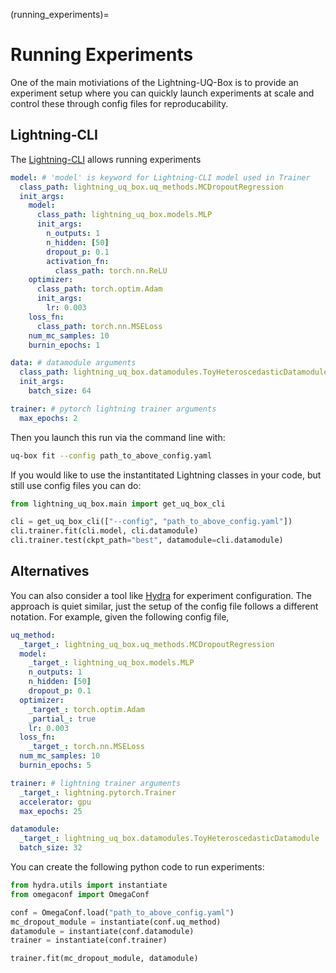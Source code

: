 (running_experiments)=

# Running Experiments

One of the main motiviations of the Lightning-UQ-Box is to provide an experiment setup where you can quickly launch experiments at scale and control these through config files for reproducability.

## Lightning-CLI

The [Lightning-CLI](https://lightning.ai/docs/pytorch/stable/cli/lightning_cli.html#lightning-cli) allows running experiments

```yaml
model: # 'model' is keyword for Lightning-CLI model used in Trainer
  class_path: lightning_uq_box.uq_methods.MCDropoutRegression
  init_args:
    model:
      class_path: lightning_uq_box.models.MLP
      init_args:
        n_outputs: 1
        n_hidden: [50]
        dropout_p: 0.1
        activation_fn:
          class_path: torch.nn.ReLU
    optimizer:
      class_path: torch.optim.Adam
      init_args:
        lr: 0.003
    loss_fn:
      class_path: torch.nn.MSELoss
    num_mc_samples: 10
    burnin_epochs: 1

data: # datamodule arguments
  class_path: lightning_uq_box.datamodules.ToyHeteroscedasticDatamodule
  init_args:
    batch_size: 64

trainer: # pytorch lightning trainer arguments
  max_epochs: 2
```

Then you launch this run via the command line with:

```bash
uq-box fit --config path_to_above_config.yaml
```

If you would like to use the instantitated Lightning classes in your code, but still use config files you can do:

```python
from lightning_uq_box.main import get_uq_box_cli

cli = get_uq_box_cli(["--config", "path_to_above_config.yaml"])
cli.trainer.fit(cli.model, cli.datamodule)
cli.trainer.test(ckpt_path="best", datamodule=cli.datamodule)
```

## Alternatives

You can also consider a tool like [Hydra](https://hydra.cc/docs/intro/) for experiment configuration. The approach is quiet similar, just
the setup of the config file follows a different notation. For example, given the following config file,

```yaml
uq_method:
  _target_: lightning_uq_box.uq_methods.MCDropoutRegression
  model:
    _target_: lightning_uq_box.models.MLP
    n_outputs: 1
    n_hidden: [50]
    dropout_p: 0.1
  optimizer:
    _target_: torch.optim.Adam
    _partial_: true
    lr: 0.003
  loss_fn:
    _target_: torch.nn.MSELoss
  num_mc_samples: 10
  burnin_epochs: 5

trainer: # lightning trainer arguments
  _target_: lightning.pytorch.Trainer
  accelerator: gpu
  max_epochs: 25

datamodule:
  _target_: lightning_uq_box.datamodules.ToyHeteroscedasticDatamodule
  batch_size: 32
```

You can create the following python code to run experiments:

```python
from hydra.utils import instantiate
from omegaconf import OmegaConf

conf = OmegaConf.load("path_to_above_config.yaml")
mc_dropout_module = instantiate(conf.uq_method)
datamodule = instantiate(conf.datamodule)
trainer = instantiate(conf.trainer)

trainer.fit(mc_dropout_module, datamodule)
```